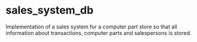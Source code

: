 # sales_system_db
 Implementation of a sales system for a computer part store so that all information about transactions, computer parts and salespersons is stored.
